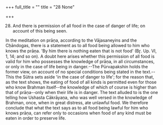 +++
full_title = ""
title = "28 None"

+++


28. And there is permission of all food in the case of danger of life; on account of this being seen.

In the meditation on prāṇa, according to the Vājasaneyins and the Cḥāndogas, there is a statement as to all food being allowed to him who knows the prāṇa. 'By him there is nothing eaten that is not food' (Br̥. Up. VI, 1, 14; and so on). A doubt here arises whether this permission of all food is valid for him who possesses the knowledge of prāṇa, in all circumstances, or only in the case of life being in danger.--The Pūrvapakshin holds the former view, on account of no special conditions being stated in the text.--This the Sūtra sets aside 'in the case of danger to life'; for the reason that, as the text shows, the eating of food of all kinds is permitted even for those who know Brahman itself--the knowledge of which of course is higher than that of prāṇa--only when their life is in danger. The text alluded to is the one telling how Ushasta Cākrāyaṇa, who was well versed in the knowledge of Brahman, once, when in great distress, ate unlawful food. We therefore conclude that what the text says as to all food being lawful for him who knows prāṇa, can refer only to occasions when food of any kind must be eaten in order to preserve life.

